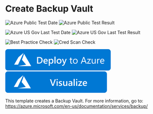 # Create Backup Vault

![Azure Public Test Date](https://azurequickstartsservice.blob.core.windows.net/badges/101-backup-vault-create/PublicLastTestDate.svg)
![Azure Public Test Result](https://azurequickstartsservice.blob.core.windows.net/badges/101-backup-vault-create/PublicDeployment.svg)

![Azure US Gov Last Test Date](https://azurequickstartsservice.blob.core.windows.net/badges/101-backup-vault-create/FairfaxLastTestDate.svg)
![Azure US Gov Last Test Result](https://azurequickstartsservice.blob.core.windows.net/badges/101-backup-vault-create/FairfaxDeployment.svg)

![Best Practice Check](https://azurequickstartsservice.blob.core.windows.net/badges/101-backup-vault-create/BestPracticeResult.svg)
![Cred Scan Check](https://azurequickstartsservice.blob.core.windows.net/badges/101-backup-vault-create/CredScanResult.svg)

[![Deploy To Azure](https://raw.githubusercontent.com/Azure/azure-quickstart-templates/master/1-CONTRIBUTION-GUIDE/images/deploytoazure.svg?sanitize=true)]("https://portal.azure.com/#create/Microsoft.Template/uri/https%3A%2F%2Fraw.githubusercontent.com%2FAzure%2Fazure-quickstart-templates%2Fmaster%2F101-backup-vault-create%2Fazuredeploy.json")
[![Visualize](https://raw.githubusercontent.com/Azure/azure-quickstart-templates/master/1-CONTRIBUTION-GUIDE/images/visualizebutton.svg?sanitize=true)]("http://armviz.io/#/?load=https%3A%2F%2Fraw.githubusercontent.com%2FAzure%2Fazure-quickstart-templates%2Fmaster%2F101-backup-vault-create%2Fazuredeploy.json")

This template creates a Backup Vault. For more information, go to:
https://azure.microsoft.com/en-us/documentation/services/backup/
